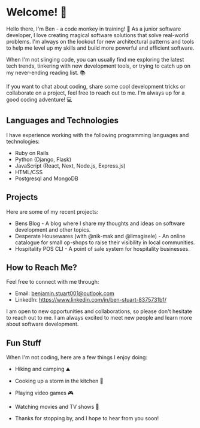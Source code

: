 # Welcome! 👋

Hello there, I'm Ben - a code monkey in training! 🐒 As a junior software developer, I love creating magical software solutions that solve real-world problems. I'm always on the lookout for new architectural patterns and tools to help me level up my skills and build more powerful and efficient software.

When I'm not slinging code, you can usually find me exploring the latest tech trends, tinkering with new development tools, or trying to catch up on my never-ending reading list. 📚

If you want to chat about coding, share some cool development tricks or collaborate on a project, feel free to reach out to me. I'm always up for a good coding adventure! 💻
## Languages and Technologies

I have experience working with the following programming languages and technologies:

- Ruby on Rails
- Python (Django, Flask)
- JavaScript (React, Next, Node.js, Express.js)
- HTML/CSS
- Postgresql and MongoDB

## Projects

Here are some of my recent projects:

- Bens Blog - A blog where I share my thoughts and ideas on software development and other topics.
- Desperate Housewares (with @nik-mak and @limagisele) - An online catalogue for small op-shops to raise their visibility in local communities.
- Hospitality POS CLI - A point of sale system for hospitality businesses.

## How to Reach Me?

Feel free to connect with me through:

- Email: benjamin.stuart001@outlook.com
- LinkedIn: https://www.linkedin.com/in/ben-stuart-8375731b1/

I am open to new opportunities and collaborations, so please don't hesitate to reach out to me. I am always excited to meet new people and learn more about software development.

## Fun Stuff

When I'm not coding, here are a few things I enjoy doing:

- Hiking and camping ⛰️
- Cooking up a storm in the kitchen 🍳
- Playing video games 🎮
- Watching movies and TV shows 🎥

- Thanks for stopping by, and I hope to hear from you soon!